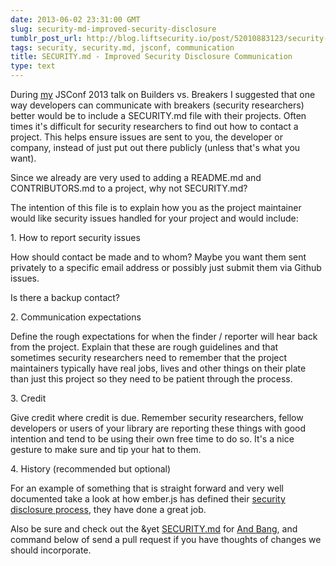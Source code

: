 ```yaml
---
date: 2013-06-02 23:31:00 GMT
slug: security-md-improved-security-disclosure
tumblr_post_url: http://blog.liftsecurity.io/post/52010883123/security-md-improved-security-disclosure
tags: security, security.md, jsconf, communication
title: SECURITY.md - Improved Security Disclosure Communication
type: text
---
```


During [my][0] JSConf 2013 talk on Builders vs. Breakers I suggested that one way developers can communicate with breakers (security researchers) better would be to include a SECURITY.md file with their projects. Often times it's difficult for security researchers to find out how to contact a project. This helps ensure issues are sent to you, the developer or company, instead of just put out there publicly (unless that's what you want).

Since we already are very used to adding a README.md and CONTRIBUTORS.md to a project, why not SECURITY.md?

The intention of this file is to explain how you as the project maintainer would like security issues handled for your project and would include:

1\. How to report security issues

How should contact be made and to whom? Maybe you want them sent privately to a specific email address or possibly just submit them via Github issues.

Is there a backup contact?

2\. Communication expectations

Define the rough expectations for when the finder / reporter will hear back from the project. Explain that these are rough guidelines and that sometimes security researchers need to remember that the project maintainers typically have real jobs, lives and other things on their plate than just this project so they need to be patient through the process.

3\. Credit

Give credit where credit is due. Remember security researchers, fellow developers or users of your library are reporting these things with good intention and tend to be using their own free time to do so. It's a nice gesture to make sure and tip your hat to them.

4\. History (recommended but optional)

For an example of something that is straight forward and very well documented take a look at how ember.js has defined their [security disclosure process][1], they have done a great job.

Also be sure and check out the &yet [SECURITY.md][2] for [And Bang][3], and command below of send a pull request if you have thoughts of changes we should incorporate.

[0]: https://twitter.com/adam_baldwin
[1]: http://emberjs.com/security/
[2]: https://github.com/andyet/andbang.js/blob/master/SECURITY.md
[3]: http://andbang.com